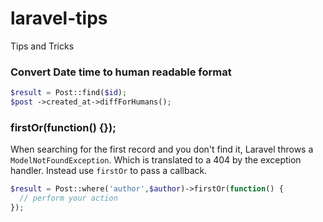 # laravel-tips
Tips and Tricks


### Convert Date time to human readable format

```php
$result = Post::find($id);
$post ->created_at->diffForHumans();
```

### firstOr(function() {});

When searching for the first record and you don't find it, Laravel throws a `ModelNotFoundException`.
Which is translated to a 404 by the exception handler. Instead use `firstOr` to pass a callback.

```php
$result = Post::where('author',$author)->firstOr(function() {
  // perform your action
});
```
